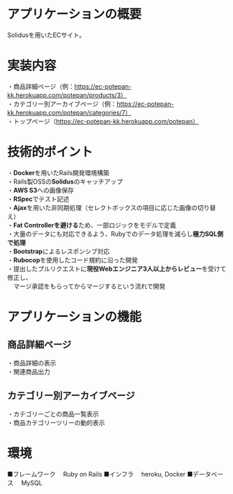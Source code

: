 # アプリケーションの概要
Solidusを用いたECサイト。

# 実装内容
・商品詳細ページ（例：https://ec-potepan-kk.herokuapp.com/potepan/products/3）  
・カテゴリー別アーカイブページ（例：https://ec-potepan-kk.herokuapp.com/potepan/categories/7）  
・トップページ（https://ec-potepan-kk.herokuapp.com/potepan）

# 技術的ポイント
・**Docker**を用いたRails開発環境構築  
・Rails製OSSの**Solidus**のキャッチアップ  
・**AWS S3**への画像保存  
・**RSpec**でテスト記述  
・**Ajax**を用いた非同期処理（セレクトボックスの項目に応じた画像の切り替え）  
・**Fat Controllerを避ける**ため、一部ロジックをモデルで定義  
・大量のデータにも対応できるよう、Rubyでのデータ処理を減らし**極力SQL側で処理**  
・**Bootstrap**によるレスポンシブ対応  
・**Rubocop**を使用したコード規約に沿った開発  
・提出したプルリクエストに**現役Webエンジニア3人以上からレビュー**を受けて修正し、  
　マージ承認をもらってからマージするという流れで開発  

# アプリケーションの機能
## 商品詳細ページ
・商品詳細の表示  
・関連商品出力  

## カテゴリー別アーカイブページ
・カテゴリーごとの商品一覧表示  
・商品カテゴリーツリーの動的表示

# 環境
■フレームワーク
　Ruby on Rails
■インフラ
　heroku, Docker
■データベース
　MySQL
